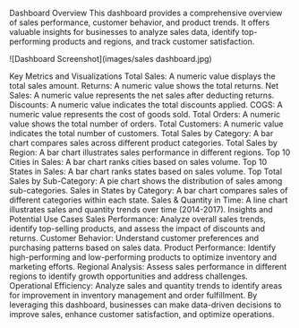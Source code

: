 Dashboard Overview
This dashboard provides a comprehensive overview of sales performance, customer behavior, and product trends. It offers valuable insights for businesses to analyze sales data, identify top-performing products and regions, and track customer satisfaction.

![Dashboard Screenshot](images/sales dashboard.jpg)

Key Metrics and Visualizations
Total Sales: A numeric value displays the total sales amount.
Returns: A numeric value shows the total returns.
Net Sales: A numeric value represents the net sales after deducting returns.
Discounts: A numeric value indicates the total discounts applied.
COGS: A numeric value represents the cost of goods sold.
Total Orders: A numeric value shows the total number of orders.
Total Customers: A numeric value indicates the total number of customers.
Total Sales by Category: A bar chart compares sales across different product categories.
Total Sales by Region: A bar chart illustrates sales performance in different regions.
Top 10 Cities in Sales: A bar chart ranks cities based on sales volume.
Top 10 States in Sales: A bar chart ranks states based on sales volume.
Top Total Sales by Sub-Category: A pie chart shows the distribution of sales among sub-categories.
Sales in States by Category: A bar chart compares sales of different categories within each state.
Sales & Quantity in Time: A line chart illustrates sales and quantity trends over time (2014-2017).
Insights and Potential Use Cases
Sales Performance: Analyze overall sales trends, identify top-selling products, and assess the impact of discounts and returns.
Customer Behavior: Understand customer preferences and purchasing patterns based on sales data.
Product Performance: Identify high-performing and low-performing products to optimize inventory and marketing efforts.
Regional Analysis: Assess sales performance in different regions to identify growth opportunities and address challenges.
Operational Efficiency: Analyze sales and quantity trends to identify areas for improvement in inventory management and order fulfillment.
By leveraging this dashboard, businesses can make data-driven decisions to improve sales, enhance customer satisfaction, and optimize operations.
